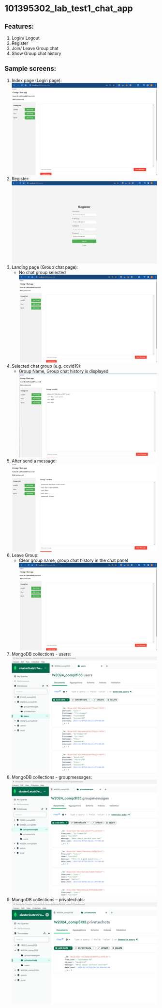 # 101395302_lab_test1_chat_app

## Features:
1. Login/ Logout
2. Register
3. Join/ Leave Group chat
4. Show Group chat history

## Sample screens:
1. Index page (Login page):
![](/assets/images/landing_page-no%20group%20selected.png)
2. Register:
![](/assets/images/Register.png)
3. Landing page (Group chat page):
    - No chat group selected
![](/assets/images/landing_page-no%20group%20selected.png)
4. Selected chat group (e.g. covid19):
    - Group Name, Group chat history is displayed
![](/assets/images/joined_group_chat.png)
5. After send a message:
![](/assets/images/sent_message.png)
6. Leave Group:
    - Clear group name, group chat history in the chat panel
![](/assets/images/landing_page-no%20group%20selected.png)
7. MongoDB collections - users:
![](/assets/images/MongoDB_users_schema.png)
8. MongoDB collections - groupmessages:
![](assets/images/MongoDB_groupmessages_schema.png)
9. MongoDB collections – privatechats:
![](/assets/images/MongoDB_privatechats_schema.png)
